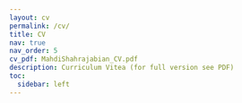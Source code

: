 ```yaml
---
layout: cv
permalink: /cv/
title: CV
nav: true
nav_order: 5
cv_pdf: MahdiShahrajabian_CV.pdf
description: Curriculum Vitea (for full version see PDF)
toc:
  sidebar: left
---
```


